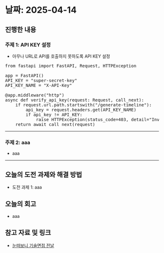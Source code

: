 # 날짜: 2025-04-14

## 진행한 내용
### 주제 1: API KEY 설정
- 아무나 URL로 API를 호출하지 못하도록 API KEY 설정
<pre>
from fastapi import FastAPI, Request, HTTPException

app = FastAPI()
API_KEY = "super-secret-key"
API_KEY_NAME = "X-API-Key"

@app.middleware("http")
async def verify_api_key(request: Request, call_next):
    if request.url.path.startswith("/generate-timeline"):
        api_key = request.headers.get(API_KEY_NAME)
        if api_key != API_KEY:
            raise HTTPException(status_code=403, detail="Invalid or missing API Key")
    return await call_next(request)
</pre>

---

### 주제 2: aaa
- aaa

---

## 오늘의 도전 과제와 해결 방법
- 도전 과제 1: aaa

## 오늘의 회고
- aaa
  
## 참고 자료 및 링크
- [눈떠보니 기술면접 전날](https://ridibooks.com/books/2773000080)
